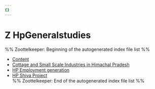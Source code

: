 ```yaml
---
{}
---
```

   
# Z HpGeneralstudies   
%% Zoottelkeeper: Beginning of the autogenerated index file list  %%   
   
-  [Content](../../01%20History%20of%20Himachal%20Pradesh/Z%20HpGeneralstudies/Content.md)   
-  [Cottage and Small Scale Industries in Himachal Pradesh](../../01%20History%20of%20Himachal%20Pradesh/Z%20HpGeneralstudies/Cottage%20and%20Small%20Scale%20Industries%20in%20Himachal%20Pradesh.md)   
-  [HP Employment generation](../../01%20History%20of%20Himachal%20Pradesh/Z%20HpGeneralstudies/HP%20Employment%20generation.md)   
-  [HP Shiva Project](../../01%20History%20of%20Himachal%20Pradesh/Z%20HpGeneralstudies/HP%20Shiva%20Project.md)   
%% Zoottelkeeper: End of the autogenerated index file list  %%